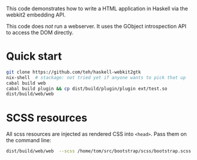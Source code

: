 This code demonstrates how to write a HTML application in Haskell via the webkit2 embedding API.

This code does *not* run a webserver. It uses the GObject introspection API to access the DOM directly.

# Quick start

```bash
git clone https://github.com/teh/haskell-webkit2gtk
nix-shell  # stackage: not tried yet if anyone wants to pick that up
cabal build web
cabal build plugin && cp dist/build/plugin/plugin ext/test.so
dist/build/web/web
```

# SCSS resources

All scss resources are injected as rendered CSS into `<head>`. Pass them on the command line:

```bash
dist/build/web/web  --scss /home/tom/src/bootstrap/scss/bootstrap.scss
```
